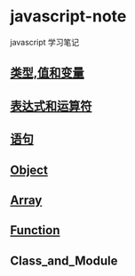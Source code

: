# javascript-note
javascript 学习笔记

## [类型,值和变量](Type_Value_Variable)

## [表达式和运算符](表达式和运算符)

## [语句](语句)

## [Object](Object)

## [Array](Array)

## [Function](Function)

## Class_and_Module

